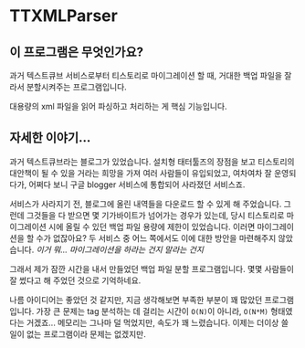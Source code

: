 TTXMLParser
===========

## 이 프로그램은 무엇인가요?

과거 텍스트큐브 서비스로부터 티스토리로 마이그레이션 할 때, 거대한 백업 파일을 잘라서 분할시켜주는 프로그램입니다.

대용량의 xml 파일을 읽어 파싱하고 처리하는 게 핵심 기능입니다.

## 자세한 이야기...

과거 텍스트큐브라는 블로그가 있었습니다. 설치형 태터툴즈의 장점을 보고 티스토리의 대안책이 될 수 있을 거라는 희망을 가져 여러 사람들이 유입되었고, 여차여차 잘 운영되다가, 어쩌다 보니 구글 blogger 서비스에 통합되어 사라졌던 서비스죠.

서비스가 사라지기 전, 블로그에 올린 내역들을 다운로드 할 수 있게 해 주었습니다. 그런데 그것들을 다 받으면 몇 기가바이트가 넘어가는 경우가 있는데, 당시 티스토리로 마이그레이션 시에 올릴 수 있던 백업 파일 용량에 제한이 있었습니다. 이러면 마이그레이션을 할 수가 없잖아요? 두 서비스 중 어느 쪽에서도 이에 대한 방안을 마련해주지 않았습니다. _이거 뭐... 마이그레이션을 하라는 건지 말라는 건지_

그래서 제가 잠깐 시간을 내서 만들었던 백업 파일 분할 프로그램입니다. 몇몇 사람들이 잘 썼다고 해 주었던 것으로 기억하네요.

나름 아이디어는 좋았던 것 같지만, 지금 생각해보면 부족한 부분이 꽤 많았던 프로그램입니다. 가장 큰 문제는 tag 분석하는 데 걸리는 시간이 `O(N)`이 아니라, `O(N*M)` 형태였다는 거겠죠... 메모리는 그나마 덜 먹었지만, 속도가 꽤 느렸습니다. 이제는 더이상 쓸 일이 없는 프로그램이라 문제는 없겠지만.